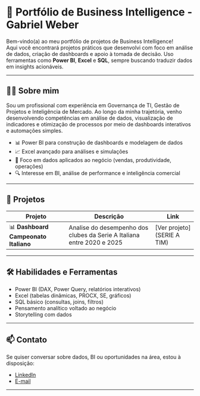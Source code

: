 # 🎯 Portfólio de Business Intelligence - Gabriel Weber

Bem-vindo(a) ao meu portfólio de projetos de Business Intelligence!  
Aqui você encontrará projetos práticos que desenvolvi com foco em análise de dados, criação de dashboards e apoio à tomada de decisão.
Uso ferramentas como **Power BI**, **Excel** e **SQL**, sempre buscando traduzir dados em insights acionáveis.

---

## 👨‍💻 Sobre mim

Sou um profissional com experiência em Governança de TI, Gestão de Projetos e Inteligência de Mercado. 
Ao longo da minha trajetória, venho desenvolvendo competências em análise de dados, visualização de indicadores e otimização de processos por meio de dashboards interativos e automações simples.

- 📊 Power BI para construção de dashboards e modelagem de dados
- 📈 Excel avançado para análises e simulações
- 🧠 Foco em dados aplicados ao negócio (vendas, produtividade, operações)
- 🔍 Interesse em BI, análise de performance e inteligência comercial

---

## 📁 Projetos

| Projeto | Descrição | Link |
|--------|-----------|------|
| 📊 **Dashboard Campeonato Italiano** | Analise do desempenho dos clubes da Serie A Italiana entre 2020 e 2025| [Ver projeto](SERIE A TIM) |


---

## 🛠️ Habilidades e Ferramentas

- Power BI (DAX, Power Query, relatórios interativos)
- Excel (tabelas dinâmicas, PROCX, SE, gráficos)
- SQL básico (consultas, joins, filtros)
- Pensamento analítico voltado ao negócio
- Storytelling com dados

---

## 📫 Contato

Se quiser conversar sobre dados, BI ou oportunidades na área, estou à disposição:

- [LinkedIn](https://www.linkedin.com/in/gabriel-weberr/)  
- [E-mail](gabrielweeerp@gmail.com)

---

